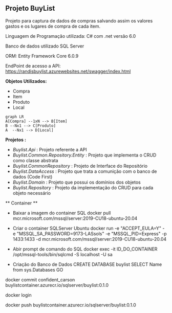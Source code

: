 
## Projeto BuyList
Projeto para captura de dados de compras salvando assim os valores gastos e os lugares de compra de cada item.

Linguagem de Programação utilizada: C# com .net versão 6.0 

Banco de dados utilizado SQL Server

ORM: Entity Framework Core 6.0.9

EndPoint de acesso a API: https://randisbuylist.azurewebsites.net/swagger/index.html

**Objetos Utilizados:**
 - Compra 
 - Item 
 - Produto 
 - Local


```mermaid
graph LR
A[Compra] --1xN --> B[Item]
B --Nx1 --> C[Produto]
A  --Nx1 --> D[Local]
```

**Projetos :**

 - *Buylist.Api* : Projeto referente a API 
 - *Buylist.Common.Repository.Entity* : Projeto que implementa o CRUD como classe abstrata 
 - *Buylist.CommonRepository*  :  Projeto de Interface do Repositório
 - *Buylist.DataAccess* : Projeto que trata a comunição com o banco de dados (Code First)
 - *Buylist.Domain* : Projeto que possui os domínios dos objetos
 - *Buylist.Repository* :  Projeto da implementação do CRUD para cada objeto necessário

** Container **
 - Baixar a imagem do container SQL
docker pull mcr.microsoft.com/mssql/server:2019-CU18-ubuntu-20.04

 - Criar o container SQLServer Ubuntu
docker run -e "ACCEPT_EULA=Y" -e "MSSQL_SA_PASSWORD=9173-LASsols" -e "MSSQL_PID=Express" -p 1433:1433 -d mcr.microsoft.com/mssql/server:2019-CU18-ubuntu-20.04

 - Abir prompt de comando do SQL
docker exec -it ID_DO_CONTAINER /opt/mssql-tools/bin/sqlcmd -S localhost -U sa

 - Criação do Banco de Dados
CREATE DATABASE buylist
SELECT Name from sys.Databases
GO

 docker commit confident_carson buylistcontainer.azurecr.io/sqlserver/buylist:0.1.0
 
 docker login
 
 docker push buylistcontainer.azurecr.io/sqlserver/buylist:0.1.0
